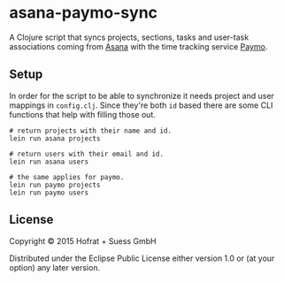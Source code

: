 # asana-paymo-sync

A Clojure script that syncs projects, sections, tasks and user-task associations coming from [Asana](https://asana.com) with the time tracking service [Paymo](http://www.paymoapp.com/).

## Setup

In order for the script to be able to synchronize it needs project and user mappings in `config.clj`. Since they're both `id` based there are some CLI functions that help with filling those out.

    # return projects with their name and id.
    lein run asana projects

    # return users with their email and id.
    lein run asana users

    # the same applies for paymo.
    lein run paymo projects
    lein run paymo users

## License

Copyright © 2015 Hofrat + Suess GmbH

Distributed under the Eclipse Public License either version 1.0 or (at
your option) any later version.

